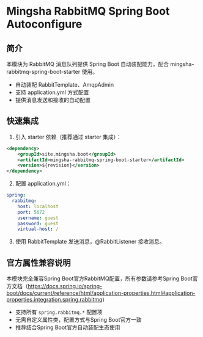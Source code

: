 # Mingsha RabbitMQ Spring Boot Autoconfigure

## 简介

本模块为 RabbitMQ 消息队列提供 Spring Boot 自动装配能力，配合 mingsha-rabbitmq-spring-boot-starter 使用。

- 自动装配 RabbitTemplate、AmqpAdmin
- 支持 application.yml 方式配置
- 提供消息发送和接收的自动配置

## 快速集成

1. 引入 starter 依赖（推荐通过 starter 集成）：

```xml
<dependency>
    <groupId>site.mingsha.boot</groupId>
    <artifactId>mingsha-rabbitmq-spring-boot-starter</artifactId>
    <version>${revision}</version>
</dependency>
```

2. 配置 application.yml：

```yaml
spring:
  rabbitmq:
    host: localhost
    port: 5672
    username: guest
    password: guest
    virtual-host: /
```

3. 使用 RabbitTemplate 发送消息，@RabbitListener 接收消息。

## 官方属性兼容说明

本模块完全兼容Spring Boot官方RabbitMQ配置，所有参数请参考Spring Boot官方文档（https://docs.spring.io/spring-boot/docs/current/reference/html/application-properties.html#application-properties.integration.spring.rabbitmq)

- 支持所有 `spring.rabbitmq.*` 配置项
- 无需自定义属性类，配置方式与Spring Boot官方一致
- 推荐结合Spring Boot官方自动装配生态使用

